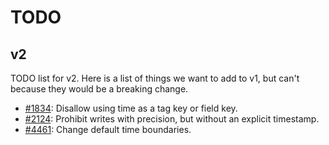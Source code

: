 # TODO

## v2

TODO list for v2. Here is a list of things we want to add to v1, but can't because they would be a breaking change.

- [#1834](https://github.com/darshanman40/influxdb/issues/1834): Disallow using time as a tag key or field key.
- [#2124](https://github.com/darshanman40/influxdb/issues/2124): Prohibit writes with precision, but without an explicit timestamp.
- [#4461](https://github.com/darshanman40/influxdb/issues/4461): Change default time boundaries.
